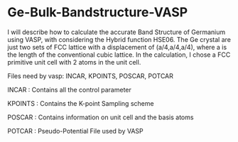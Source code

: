 # Ge-Bulk-Bandstructure-VASP
I will describe how to calculate the accurate Band Structure of Germanium using VASP, with considering the Hybrid function HSE06. The Ge crystal are just two sets of FCC lattice with a displacement of (a/4,a/4,a/4), where a is the length of the conventional cubic lattice. In the calculation, I chose a FCC primitive unit cell with 2 atoms in the unit cell.


Files need by vasp: INCAR, KPOINTS, POSCAR, POTCAR

INCAR : Contains all the control parameter

KPOINTS : Contains the K-point Sampling scheme

POSCAR : Contains information on unit cell and the basis atoms

POTCAR : Pseudo-Potential File used by VASP
